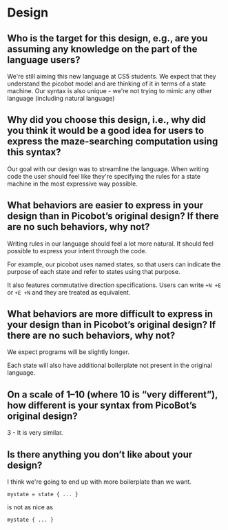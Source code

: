 # Design

## Who is the target for this design, e.g., are you assuming any knowledge on the part of the language users?

We're still aiming this new language at CS5 students.
We expect that they understand the picobot model and are thinking of it in
terms of a state machine.
Our syntax is also unique - we're not trying to mimic any other language
(including natural language)

## Why did you choose this design, i.e., why did you think it would be a good idea for users to express the maze-searching computation using this syntax?

Our goal with our design was to streamline the language. When writing code the
user should feel like they're specifying the rules for a state machine in the
most expressive way possible.

## What behaviors are easier to express in your design than in Picobot’s original design?  If there are no such behaviors, why not?

Writing rules in our language should feel a lot more natural.
It should feel possible to express your intent through the code.

For example, our picobot uses named states, so that users can indicate the
purpose of each state and refer to states using that purpose.

It also features commutative direction specifications. Users can write `+N +E`
or `+E +N` and they are treated as equivalent.

## What behaviors are more difficult to express in your design than in Picobot’s original design? If there are no such behaviors, why not?

We expect programs will be slightly longer.

Each state will also have additional boilerplate not present in the original
language.

## On a scale of 1–10 (where 10 is “very different”), how different is your syntax from PicoBot’s original design?

3 - It is very similar.

## Is there anything you don’t like about your design?

I think we're going to end up with more boilerplate than we want.

```
mystate = state { ... }
```

is not as nice as

```
mystate { ... }
```
